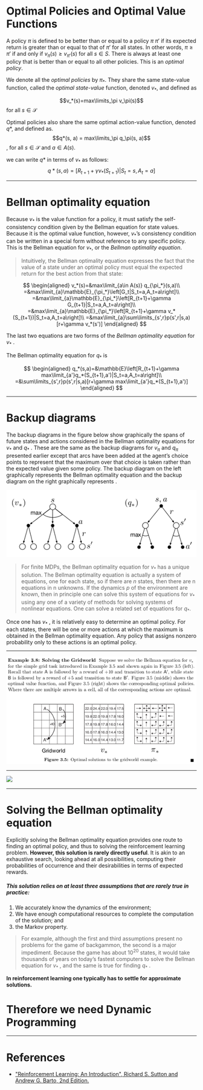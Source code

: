 # Optimal Policies and Optimal Value Functions

A policy $\pi$ is defined to be better than or equal to a policy $\pi$ $\pi '$ if its expected return is greater than or equal to that of $\pi '$ for all states. In other words, $\pi\geq\pi '$ if and only if $v_\pi(s)\geq v_{\pi '}(s)$ for all $s \in S$. There is always at least one policy that is better than or equal to all other policies. This is an *optimal policy*.




We denote all the *optimal policies* by $\pi_*$. They share the same state-value function, called the *optimal state-value* function, denoted $v_*$, and defined as

$$v_*(s)=max\limits_\pi v_\pi(s)$$
for all $s \in \mathcal{S}$

Optimal policies also share the same optimal action-value function, denoted $q*$, and
defined as.
$$q*(s, a) = max\limits_\pi q_\pi(s, a)$$,
for all $s\in \mathcal{S}$ and $a\in A(s)$.


we can write $q*$ in terms of $v_*$ as follows:
$$q*(s, a) = \mathbb[R_{t+1} + \gamma v_*(S_{t+1} ) | S_t= s, A_t = a]$$


---

# Bellman optimality equation

Because $v_*$ is the value function for a policy, it must satisfy the self-consistency condition given by the Bellman equation for state values. Because it is the optimal value function, however, $v_*$’s consistency condition can be written in a special form without reference to any specific policy. This is the Bellman equation for $v_*$, or the *Bellman optimality equation*. 
> Intuitively, the Bellman optimality equation expresses the fact that the value of a state under an optimal policy must equal the expected return for the best action from that state:


$$
\begin{aligned}
v_*(s)=&max\limit_{a\in A(s)} q_{\pi_*}(s,a)\\
=&max\limit_{a}\mathbb{E}_{\pi_*}\left[G_t|S_t=a,A_t=a\right]\\
=&max\limit_{a}\mathbb{E}_{\pi_*}\left[R_{t+1}+\gamma G_{t+1}|S_t=a,A_t=a\right]\\
=&max\limit_{a}\mathbb{E}_{\pi_*}\left[R_{t+1}+\gamma v_*(S_{t+1})|S_t=a,A_t=a\right]\\
=&max\limit_{a}\sum\limits_{s',r}p(s',r|s,a)[r+\gamma v_*(s')]
\end{aligned}
$$

The last two equations are two forms of the *Bellman optimality equation* for $v_*$ . 

The Bellman optimality equation for $q_*$ is 



$$
\begin{aligned}
q_*(s,a)=&\mathbb{E}\left[R_{t+1}+\gamma max\limit_{a'}q_*(S_{t+1},a')|S_t=a,A_t=a\right]\\
=&\sum\limits_{s',r}p(s',r|s,a)[r+\gamma max\limit_{a'}q_*(S_{t+1},a')]
\end{aligned}
$$


---
# Backup diagrams
The backup diagrams in the figure below show graphically the spans of future states and actions considered in the Bellman optimality equations for $v_*$ and $q_*$ . These are the same as the backup diagrams for $v_\pi$ and $q_\pi$ presented earlier except that arcs have been added at the agent’s choice points to represent that the maximum over that choice is taken rather than the expected value given some policy. The backup diagram on the left graphically represents the Bellman optimality equation  and the backup diagram on the right graphically represents .


![](./L12_01.png)

> For finite MDPs, the Bellman optimality equation for $v_*$  has a unique solution. The Bellman optimality equation is actually a system of equations, one for each state, so if there are $n$ states, then there are n equations in n unknowns. If the dynamics $p$ of the environment are known, then in principle one can solve this system of equations for $v_*$ using any one of a variety of methods for solving systems of nonlinear equations. One can solve a related set of equations for $q_*$.


Once one has $v_*$ , it is relatively easy to determine an optimal policy. For each states, there will be one or more actions at which the maximum is obtained in the Bellman optimality equation. Any policy that assigns nonzero probability only to these actions is an optimal policy.

---

![](./L12_02.png)

---

![](./L12_03.png)

---
# Solving the Bellman optimality equation

Explicitly solving the Bellman optimality equation provides one route to finding an
optimal policy, and thus to solving the reinforcement learning problem. **However, this
solution is rarely directly useful**. It is akin to an exhaustive search, looking ahead at
all possibilities, computing their probabilities of occurrence and their desirabilities in
terms of expected rewards. 

##### This solution relies on at least three assumptions that are rarely true in practice: 

1. We accurately know the dynamics of the environment;
1. We have enough computational resources to complete the computation of the solution; and 
1. the Markov property. 

> For example, although the first and third assumptions present no problems for the game of backgammon, the second is a major impediment. Because the game has about $10^20$ states, it would take thousands of years on today’s fastest computers to solve the Bellman equation for  $v_*$ , and the same is true for finding $q_*$ . 




**In reinforcement learning one typically has to settle for approximate solutions.**

# Therefore we need Dynamic Programming

---
# References

- ["Reinforcement Learning: An Introduction", Richard S. Sutton and Andrew G. Barto, 2nd Edition.](https://inst.eecs.berkeley.edu/~cs188/sp20/assets/files/SuttonBartoIPRLBook2ndEd.pdf)






